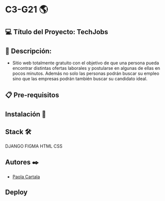 # C3-G21 🌎
## 💻 Título del Proyecto: TechJobs
## 📃 Descripción:
- Sitio web totalmente gratuito con el objetivo  de que una persona pueda encontrar distintas ofertas laborales y postularse en algunas de ellas en pocos minutos. 
Además no solo las personas podrán buscar su empleo sino que las empresas podrán también buscar su candidato ideal.

## 📋 Pre-requisitos

## Instalación 🔧
 
## Stack 🛠️
 DJANGO
 FIGMA
 HTML
 CSS
 
## Autores ✒️
- [Paola Cartala](https://github.com/PaolaCartala)

## Deploy
